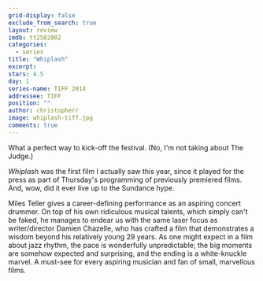 ```yaml
---
grid-display: false
exclude_from_search: true
layout: review
imdb: tt2582802
categories: 
  - series
title: "Whiplash"
excerpt: 
stars: 4.5
day: 1
series-name: TIFF 2014
addressee: TIFF
position: ""
author: christopherr
image: whiplash-tiff.jpg
comments: true
---
```


What a perfect way to kick-off the festival. (No, I'm not taking about The Judge.)

*Whiplash* was the first film I actually saw this year, since it played for the press as part of Thursday's programming of previously premiered films.  And, wow, did it ever live up to the Sundance hype.

Miles Teller gives a career-defining performance as an aspiring concert drummer. On top of his own ridiculous musical talents, which simply can't be faked, he manages to endear us with the same laser focus as writer/director Damien Chazelle, who has crafted a film that demonstrates a wisdom beyond his relatively young 29 years. As one might expect in a film about jazz rhythm, the pace is wonderfully unpredictable; the big moments are somehow expected and surprising, and the ending is a white-knuckle marvel. A must-see for every aspiring musician and fan of small, marvellous films.